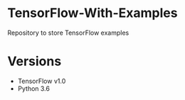 # TensorFlow-With-Examples
Repository to store TensorFlow examples

Versions
========
* TensorFlow v1.0
* Python 3.6
